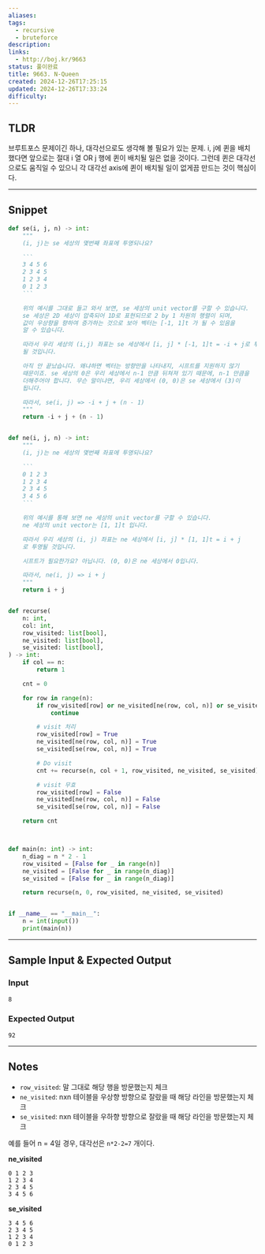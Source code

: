 ```yaml
---
aliases: 
tags:
  - recursive
  - bruteforce
description: 
links:
  - http://boj.kr/9663
status: 풀이완료
title: 9663. N-Queen
created: 2024-12-26T17:25:15
updated: 2024-12-26T17:33:24
difficulty:
---
```


## TLDR

브루트포스 문제이긴 하나, 대각선으로도 생각해 볼 필요가 있는 문제. i, j에 퀸을 배치했다면 앞으로는 절대 i 열 OR j 행에 퀸이 배치될 일은 없을 것이다. 그런데 퀸은 대각선으로도 움직일 수 있으니 각 대각선 axis에 퀸이 배치될 일이 없게끔 만드는 것이 핵심이다.
<!-- 문제에 대한 간략한 설명 및 풀이 접근 방식 요약 -->

---

## Snippet

```python
def se(i, j, n) -> int:  
    """  
    (i, j)는 se 세상의 몇번째 좌표에 투영되나요?

    ```
    3 4 5 6
    2 3 4 5
    1 2 3 4
    0 1 2 3
    ```

    위의 예시를 그대로 들고 와서 보면, se 세상의 unit vector를 구할 수 있습니다.
    se 세상은 2D 세상이 압축되어 1D로 표현되므로 2 by 1 차원의 행렬이 되며,
    값이 우상향을 향하여 증가하는 것으로 보아 벡터는 [-1, 1]t 가 될 수 있음을
    알 수 있습니다.

    따라서 우리 세상의 (i,j) 좌표는 se 세상에서 [i, j] * [-1, 1]t = -i + j로 투영
    될 것입니다.

    아직 안 끝났습니다. 왜냐하면 벡터는 방향만을 나타내지, 시프트를 지원하지 않기
    때문이죠. se 세상의 0은 우리 세상에서 n-1 만큼 뒤쳐져 있기 때문에, n-1 만큼을
    더해주어야 합니다. 무슨 말이냐면, 우리 세상에서 (0, 0)은 se 세상에서 (3)이
    됩니다.

    따라서, se(i, j) => -i + j + (n - 1)
    """
    return -i + j + (n - 1)


def ne(i, j, n) -> int:  
    """  
    (i, j)는 ne 세상의 몇번째 좌표에 투영되나요?

    ```
    0 1 2 3
    1 2 3 4
    2 3 4 5
    3 4 5 6
    ```

    위의 예시를 통해 보면 ne 세상의 unit vector를 구할 수 있습니다.
    ne 세상의 unit vector는 [1, 1]t 입니다.

    따라서 우리 세상의 (i, j) 좌표는 ne 세상에서 [i, j] * [1, 1]t = i + j
    로 투영될 것입니다.

    시프트가 필요한가요? 아닙니다. (0, 0)은 ne 세상에서 0입니다.

    따라서, ne(i, j) => i + j
    """
    return i + j


def recurse(  
    n: int,  
    col: int,  
    row_visited: list[bool],  
    ne_visited: list[bool],  
    se_visited: list[bool],  
) -> int:  
    if col == n:  
        return 1

    cnt = 0

    for row in range(n):
        if row_visited[row] or ne_visited[ne(row, col, n)] or se_visited[se(row, col, n)]:
            continue

        # visit 처리
        row_visited[row] = True
        ne_visited[ne(row, col, n)] = True
        se_visited[se(row, col, n)] = True

        # Do visit
        cnt += recurse(n, col + 1, row_visited, ne_visited, se_visited)

        # visit 무효
        row_visited[row] = False
        ne_visited[ne(row, col, n)] = False
        se_visited[se(row, col, n)] = False

    return cnt



def main(n: int) -> int:  
    n_diag = n * 2 - 1  
    row_visited = [False for _ in range(n)]  
    ne_visited = [False for _ in range(n_diag)]  
    se_visited = [False for _ in range(n_diag)]

    return recurse(n, 0, row_visited, ne_visited, se_visited)


if __name__ == "__main__":  
    n = int(input())  
    print(main(n))
```

<!-- 주요 코드 작성 -->

---

## Sample Input & Expected Output

### Input

```
8
```

### Expected Output

```
92
```

---

## Notes

- `row_visited`: 말 그대로 해당 행을 방문했는지 체크
- `ne_visited`: nxn 테이블을 우상향 방향으로 잘랐을 때 해당 라인을 방문했는지 체크
- `se_visited`: nxn 테이블을 우하향 방향으로 잘랐을 때 해당 라인을 방문했는지 체크

예를 들어 n = 4일 경우, 대각선은 `n*2-2=7` 개이다.

**ne_visited**

```
0 1 2 3
1 2 3 4
2 3 4 5
3 4 5 6
```

**se_visited**

```
3 4 5 6
2 3 4 5
1 2 3 4
0 1 2 3
```
